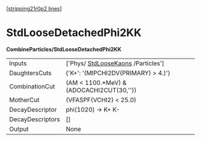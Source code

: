 [[stripping21r0p2 lines]](./stripping21r0p2-index)

# StdLooseDetachedPhi2KK

**CombineParticles/StdLooseDetachedPhi2KK**

|                  |                                                                         |
|------------------|-------------------------------------------------------------------------|
| Inputs           | ['Phys/ [StdLooseKaons](./stripping21r0p2-stdloosekaons) /Particles'] |
| DaughtersCuts    | {'K+': '(MIPCHI2DV(PRIMARY) \> 4.)'}                                    |
| CombinationCut   | (AM \< 1100.\*MeV) & (ADOCACHI2CUT(30,''))                              |
| MotherCut        | (VFASPF(VCHI2) \< 25.0)                                                 |
| DecayDescriptor  | phi(1020) -\> K+ K-                                                     |
| DecayDescriptors | []                                                                    |
| Output           | None                                                                    |
